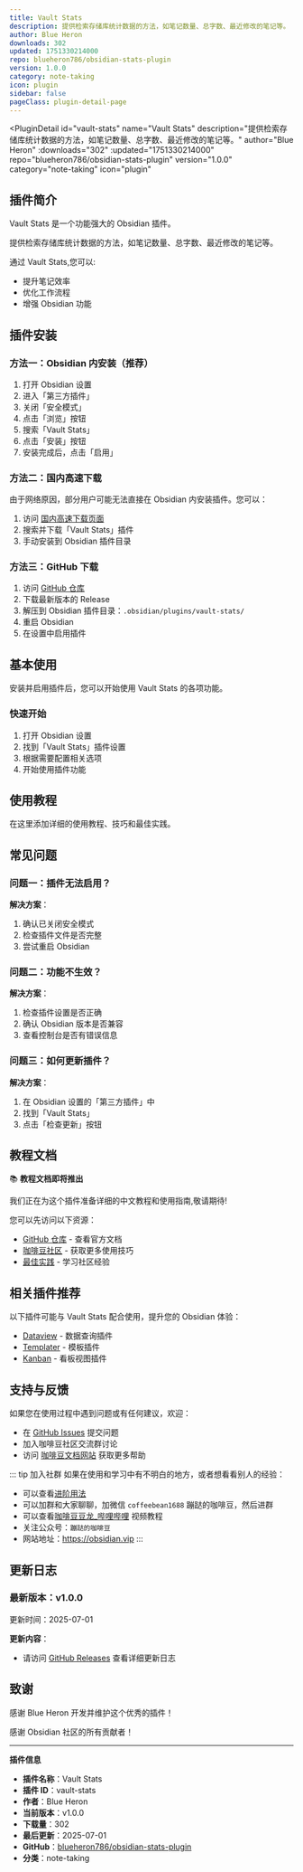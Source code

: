 ```yaml
---
title: Vault Stats
description: 提供检索存储库统计数据的方法，如笔记数量、总字数、最近修改的笔记等。
author: Blue Heron
downloads: 302
updated: 1751330214000
repo: blueheron786/obsidian-stats-plugin
version: 1.0.0
category: note-taking
icon: plugin
sidebar: false
pageClass: plugin-detail-page
---
```


<PluginDetail
  id="vault-stats"
  name="Vault Stats"
  description="提供检索存储库统计数据的方法，如笔记数量、总字数、最近修改的笔记等。"
  author="Blue Heron"
  :downloads="302"
  :updated="1751330214000"
  repo="blueheron786/obsidian-stats-plugin"
  version="1.0.0"
  category="note-taking"
  icon="plugin"
>

<!-- AUTO_GENERATED_START -->
## 插件简介

Vault Stats 是一个功能强大的 Obsidian 插件。

提供检索存储库统计数据的方法，如笔记数量、总字数、最近修改的笔记等。

通过 Vault Stats,您可以:

- 提升笔记效率
- 优化工作流程
- 增强 Obsidian 功能

<!-- AUTO_GENERATED_END -->

<!-- AUTO_GENERATED_START -->
## 插件安装

### 方法一：Obsidian 内安装（推荐）

1. 打开 Obsidian 设置
2. 进入「第三方插件」
3. 关闭「安全模式」
4. 点击「浏览」按钮
5. 搜索「Vault Stats」
6. 点击「安装」按钮
7. 安装完成后，点击「启用」

### 方法二：国内高速下载

由于网络原因，部分用户可能无法直接在 Obsidian 内安装插件。您可以：

1. 访问 [国内高速下载页面](/zh/documentation/obsidian-plugins-download.html)
2. 搜索并下载「Vault Stats」插件
3. 手动安装到 Obsidian 插件目录

### 方法三：GitHub 下载

1. 访问 [GitHub 仓库](https://github.com/blueheron786/obsidian-stats-plugin)
2. 下载最新版本的 Release
3. 解压到 Obsidian 插件目录：`.obsidian/plugins/vault-stats/`
4. 重启 Obsidian
5. 在设置中启用插件

## 基本使用

安装并启用插件后，您可以开始使用 Vault Stats 的各项功能。

### 快速开始

1. 打开 Obsidian 设置
2. 找到「Vault Stats」插件设置
3. 根据需要配置相关选项
4. 开始使用插件功能

<!-- AUTO_GENERATED_END -->

<!-- CUSTOM_CONTENT_START:tutorial -->
## 使用教程

在这里添加详细的使用教程、技巧和最佳实践。

<!-- CUSTOM_CONTENT_END:tutorial -->

<!-- SHARED_CONTENT_START -->
## 常见问题

### 问题一：插件无法启用？

**解决方案**：
1. 确认已关闭安全模式
2. 检查插件文件是否完整
3. 尝试重启 Obsidian

### 问题二：功能不生效？

**解决方案**：
1. 检查插件设置是否正确
2. 确认 Obsidian 版本是否兼容
3. 查看控制台是否有错误信息

### 问题三：如何更新插件？

**解决方案**：
1. 在 Obsidian 设置的「第三方插件」中
2. 找到「Vault Stats」
3. 点击「检查更新」按钮

## 教程文档

📚 **教程文档即将推出**

我们正在为这个插件准备详细的中文教程和使用指南,敬请期待!

您可以先访问以下资源：
- [GitHub 仓库](https://github.com/blueheron786/obsidian-stats-plugin) - 查看官方文档
- [咖啡豆社区](/zh/bases/) - 获取更多使用技巧
- [最佳实践](/zh/best-practices/) - 学习社区经验

## 相关插件推荐

以下插件可能与 Vault Stats 配合使用，提升您的 Obsidian 体验：

- [Dataview](/zh/plugins/dataview.html) - 数据查询插件
- [Templater](/zh/plugins/templater-obsidian.html) - 模板插件
- [Kanban](/zh/plugins/obsidian-kanban.html) - 看板视图插件

## 支持与反馈

如果您在使用过程中遇到问题或有任何建议，欢迎：

- 在 [GitHub Issues](https://github.com/blueheron786/obsidian-stats-plugin/issues) 提交问题
- 加入咖啡豆社区交流群讨论
- 访问 [咖啡豆文档网站](https://obsidian.vip) 获取更多帮助

::: tip 加入社群
如果在使用和学习中有不明白的地方，或者想看看别人的经验：
- 可以查看[进阶用法](/zh/advanced)
- 可以加群和大家聊聊，加微信 `coffeebean1688` 蹦跶的咖啡豆，然后进群
- 可以查看[咖啡豆豆龙_哔哩哔哩](https://space.bilibili.com/618777356) 视频教程
- 关注公众号：`蹦跶的咖啡豆`
- 网站地址：https://obsidian.vip
:::
<!-- SHARED_CONTENT_END -->

<!-- AUTO_GENERATED_START -->
## 更新日志

### 最新版本：v1.0.0

更新时间：2025-07-01

**更新内容**：
- 请访问 [GitHub Releases](https://github.com/blueheron786/obsidian-stats-plugin/releases) 查看详细更新日志

## 致谢

感谢 Blue Heron 开发并维护这个优秀的插件！

感谢 Obsidian 社区的所有贡献者！

---

**插件信息**
- **插件名称**：Vault Stats
- **插件 ID**：vault-stats
- **作者**：Blue Heron
- **当前版本**：v1.0.0
- **下载量**：302
- **最后更新**：2025-07-01
- **GitHub**：[blueheron786/obsidian-stats-plugin](https://github.com/blueheron786/obsidian-stats-plugin)
- **分类**：note-taking
<!-- AUTO_GENERATED_END -->

</PluginDetail>

